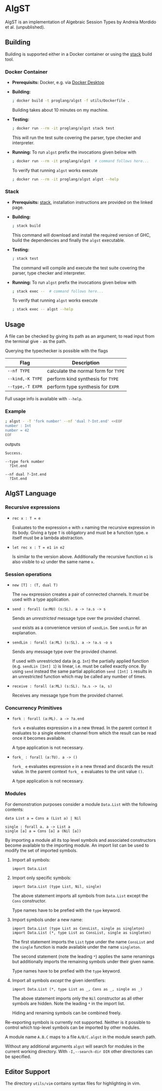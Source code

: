 # AlgST

AlgST is an implementation of Algebraic Session Types by Andreia Mordido et al. (unpublished).


## Building

Building is supported either in a Docker container or using the [stack] build
tool.


### Docker Container

* **Prerequisits:** Docker, e.g. via [Docker Desktop][docker-desktop]

* **Building:**

    ```sh
    ; docker build -t proglang/algst -f utils/Dockerfile .
    ```

    Building takes about 10 minutes on my machine.

* **Testing:**

    ```sh
    ; docker run --rm -it proglang/algst stack test
    ```

    This will run the test suite covering the parser, type checker and
    interpreter.

* **Running:** To run `algst` prefix the invocations given below with

    ```sh
    ; docker run --rm -it proglang/algst  # command follows here...
    ```

    To verify that running `algst` works execute

    ```sh
    ; docker run --rm -it proglang/algst algst --help
    ```


### Stack

* **Prerequisits:** [stack], installation instructions are provided on the
  linked page.

* **Building:**

    ```sh
    ; stack build
    ```

    This command will download and install the required version of GHC, build
    the dependencies and finally the `algst` executable.

* **Testing:**

    ```sh
    ; stack test
    ```

    The command will compile and execute the test suite covering the parser,
    type checker and interpreter.

* **Running:** To run `algst` prefix the invocations given below with

    ```sh
    ; stack exec --  # command follows here...
    ```

    To verify that running `algst` works execute

    ```sh
    ; stack exec -- algst --help
    ```

[stack]: https://docs.haskellstack.org/en/stable/README/
[docker-desktop]: https://www.docker.com/products/docker-desktop/

## Usage

A file can be checked by giving its path as an argument; to read input from the
terminal give `-` as the path.

Querying the typechecker is possible with the flags

| Flag             | Description                          |
|------------------|--------------------------------------|
| `--nf TYPE`      | calculate the normal form for `TYPE` |
| `--kind,-K TYPE` | perform kind synthesis for `TYPE`    |
| `--type,-T EXPR` | perform type synthesis for `EXPR`    |

Full usage info is available with `--help`.


### Example

```bash
; algst - -T 'fork number' --nf 'dual ?-Int.end' <<EOF
number : Int
number = 42
EOF
```

outputs

```
Success.

--type fork number
  ?Int.end

--nf dual ?-Int.end
  ?Int.end
```


## AlgST Language

### Recursive expressions

* `rec x : T = e`

  Evaluates to the expression `e` with `x` naming the recursive expression in
  its body. Giving a type `T` is obligatory and must be a function type. `e`
  itself must be a lambda abstraction.

* `let rec x : T = e1 in e2`

  Is similar to the version above. Additionally the recursive function `e1` is
  also visible to `e2` under the same name `x`.

### Session operations

* `new [T] : (T, dual T)`

  The `new` expression creates a pair of connected channels. It *must* be used
  with a type application.

* `send : forall (a:MU) (s:SL). a -> !a.s -> s`

  Sends an *unrestricted* message type over the provided channel.

  `send` exists as a convenience version of `sendLin`. See `sendLin` for an
  explanation.

* `sendLin : forall (a:ML) (s:SL). a -> !a.s -o s`

  Sends any message type over the provided channel.

  If used with unrestricted data (e.g. `Int`) the partially applied function
  (e.g. `sendLin [Int] 1`) is linear, i.e. must be called exactly once. By
  using `send` instead the same partial application `send [Int] 1` results in
  an unrestricted function which may be called any number of times.

* `receive : forall (a:ML) (s:SL). ?a.s -> (a, s)`

  Receives any message type from the provided channel.

### Concurrency Primitives

* `fork : forall (a:ML). a -> ?a.end`

  `fork e` evaluates expression `e` in a new thread. In the parent context it
  evaluates to a single element channel from which the result can be read once
  it becomes available.

  A type application is not necessary.

* `fork_ : forall (a:TU). a -> ()`

  `fork_ e` evaluates expression `e` in a new thread and discards the result
  value. In the parent context `fork_ e` evaluates to the unit value `()`.

  A type application is not necessary.

### Modules

For demonstration purposes consider a module `Data.List` with the following
contents:

```algst
data List a = Cons a (List a) | Nil

single : forall a. a -> List a
single [a] a = Cons [a] a (Nil [a])
```

By importing a module all its top level symbols and associated constructors
become available to the importing module. An import list can be used to modify
the set of imported symbols.

1. Import all symbols:

     ```algst
     import Data.List
     ```

2. Import only specific symbols:

    ```algst
    import Data.List (type List, Nil, single)
    ```

    The above statement imports all symbols from `Data.List` except the `Cons`
    constructor.

    Type names have to be prefied with the `type` keyword.

3. Import symbols under a new name:

    ```algst
    import Data.List (type List as ConsList, single as singleton)
    import Data.List (*, type List as ConsList, single as singleton)
    ```

    The first statement imports the `List` type under the name `ConsList` and
    the `single` function is made available under the name `singleton`.

    The second statement (note the leading `*`) applies the same renamings but
    additionally imports the remaining symbols under their given name.

    Type names have to be prefied with the `type` keyword.

4. Import all symbols *except* the given identifiers:

    ```algst
    import Data.List (*, type List as _, Cons as _, single as _)
    ```

    The above statement imports only the `Nil` constructor as all other symbols
    are hidden. Note the leading `*` in the import list.

    Hiding and renaming symbols can be combined freely.

Re-exporting symbols is currently not supported. Neither is it possible to
control which top-level symbols can be imported by other modules.

A module name `A.B.C` maps to a file `A/B/C.algst` in the module search path.

Without any additional arguments `algst` will search for modules in the current
working directory. With `-I,--search-dir DIR` other directories can be
specified.


## Editor Support

The directory ``utils/vim`` contains syntax files for highlighting in vim.
